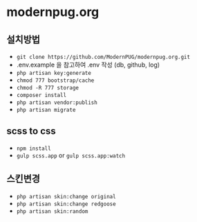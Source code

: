 # modernpug.org

## 설치방법
- `git clone https://github.com/ModernPUG/modernpug.org.git`
- .env.example 을 참고하여 .env 작성 (db, github, log)
- `php artisan key:generate`
- `chmod 777 bootstrap/cache`
- `chmod -R 777 storage`
- `composer install`
- `php artisan vendor:publish`
- `php artisan migrate`

## scss to css
- `npm install`
- `gulp scss.app` or `gulp scss.app:watch`

## 스킨변경
- `php artisan skin:change original`
- `php artisan skin:change redgoose`
- `php artisan skin:random`
